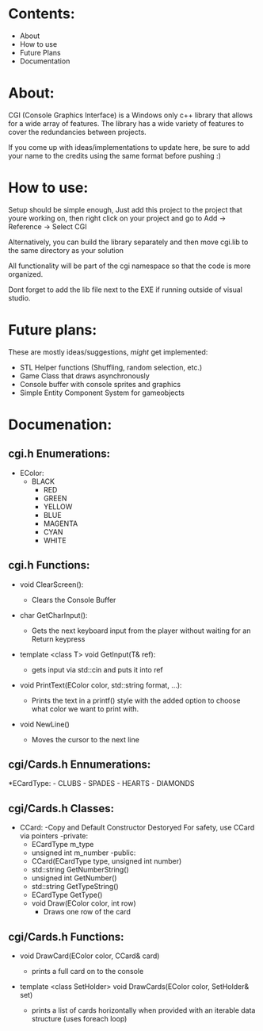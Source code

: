 # Contents:
* About
* How to use
* Future Plans
* Documentation

# About:
CGI (Console Graphics Interface) is a Windows only c++ library 
that allows for a wide array of features. The library has a 
wide variety of features to cover the redundancies between 
projects. 

If you come up with ideas/implementations to update here, be
sure to add your name to the credits using the same format 
before pushing :)

# How to use:
Setup should be simple enough, Just add this project to the
project that youre working on, then right click on your 
project and go to Add -> Reference -> Select CGI

Alternatively, you can build the library separately and then
move cgi.lib to the same directory as your solution

All functionality will be part of the cgi namespace so
that the code is more organized.

Dont forget to add the lib file next to the EXE if running
outside of visual studio.

# Future plans:

These are mostly ideas/suggestions, *might* get implemented:
* STL Helper functions (Shuffling, random selection, etc.)
* Game Class that draws asynchronously
* Console buffer with console sprites and graphics
* Simple Entity Component System for gameobjects

# Documenation:
    
## cgi.h Enumerations:
* EColor:
	- BLACK
	    - RED
	    - GREEN
	    - YELLOW
	    - BLUE
	    - MAGENTA
	    - CYAN
	    - WHITE

## cgi.h Functions:
* void ClearScreen():
    - Clears the Console Buffer

* char GetCharInput():
    - Gets the next keyboard input from the player without
    waiting for an Return keypress

*  template \<class T\> void GetInput(T& ref):
    - gets input via std::cin and puts it into ref

* void PrintText(EColor color, std::string format, ...):
    - Prints the text in a printf() style with the added 
    option to choose what color we want to print with.

* void NewLine()
    - Moves the cursor to the next line  

## cgi/Cards.h Ennumerations:
*ECardType:
    - CLUBS
    - SPADES
    - HEARTS
    - DIAMONDS

## cgi/Cards.h Classes:
* CCard:
	-Copy and Default Constructor Destoryed
	For safety, use CCard via pointers
    -private:
	- ECardType m_type
	- unsigned int m_number
    -public:
	- CCard(ECardType type, unsigned int number)
	- std::string GetNumberString()
	- unsigned int GetNumber()
	- std::string GetTypeString()
	- ECardType GetType()
	- void Draw(EColor color, int row)
	    - Draws one row of the card

## cgi/Cards.h Functions:
* void DrawCard(EColor color, CCard& card)
    - prints a full card on to the console

* template \<class SetHolder\>
 void DrawCards(EColor color, SetHolder& set)
    - prints a list of cards horizontally when provided
    with an iterable data structure (uses foreach loop)
